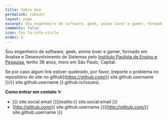 ```yaml
---
title: Sobre mim
permalink: /about/
layout: page
excerpt: Sou engenheiro de software, geek, anime lover e gamer, formado em Analise e Desenvolvimento de Sistemas pelo Instituto Paulista de Ensino e Pesquisa
comments: false
icon: fas fa-info-circle
order: 5
---
```


Sou engenheiro de software, geek, anime lover e gamer, formado em Analise e Desenvolvimento de Sistemas pelo [Instituto Paulista de Ensino e Pesquisa](http://www.ipep.com.br/site/), tenho 36 anos, moro em São Paulo, Capital.

Se por caso algum link estiver quebrado, por favor, [reporte o problema no repositório do site no github](https://github.com/{{ site.github.username }}/{{ site.github.username }}.github.io/issues).

**Como entrar em contato ✨**

- [{{ site.social.email }}](mailto:{{ site.social.email }})
- [http://github.com/{{ site.github.username }}](http://github.com/{{ site.github.username }})
